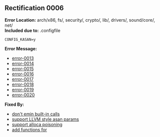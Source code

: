 ## Rectification 0006 ##
**Error Location:** arch/x86, fs/, security/, crypto/, lib/, drivers/, sound/core/, net/  
**Included due to:** .configfile  
```
CONFIG_KASAN=y  
```  
**Error Message:**  
- [error-0013](../error-files/error0013.txt)  
- [error-0014](../error-files/error0014.txt)  
- [error-0015](../error-files/error0015.txt)  
- [error-0016](../error-files/error0016.txt)  
- [error-0017](../error-files/error0017.txt)  
- [error-0018](../error-files/error0018.txt)  
- [error-0019](../error-files/error0019.txt)  
- [error-0020](../error-files/error0020.txt)  
  
**Fixed By:**
- [don't emin built-in calls](https://git.kernel.org/pub/scm/linux/kernel/git/next/linux-next.git/patch/?id=0e410e158e5baa1300bdf678cea4f4e0cf9d8b94)
- [support LLVM style asan params](https://git.kernel.org/pub/scm/linux/kernel/git/next/linux-next.git/patch?id=1a69e7ce8391a8bc808baf04e06d88ab4024ca47)
- [support alloca poisoning](https://git.kernel.org/pub/scm/linux/kernel/git/next/linux-next.git/patch?id=342061ee4ef3d80001d1ae494378f3979c861dba)
- [add functions for](https://git.kernel.org/pub/scm/linux/kernel/git/next/linux-next.git/patch?id=d321599cf6b861beefe92327476b617435c7fc4a)

